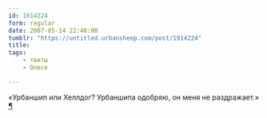 ```yaml
---
id: 1914224
form: regular
date: 2007-05-14 22:48:00
tumblr: "https://untitled.urbansheep.com/post/1914224"
title:
tags:
    - твиты
    - Олеся

---
```


<p>«Урбаншип или Хеллдог? Урбаншипа одобряю, он меня не раздражает.» <a href="http://twitter.com/urbansheep/statuses/64005622">¶</a></p>

